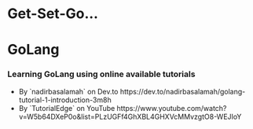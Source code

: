 # Get-Set-Go...
<h1> GoLang </h1>
 <h3> Learning GoLang using online available tutorials </h3>
 <ul>
  <li> 
  By `nadirbasalamah` on Dev.to
  https://dev.to/nadirbasalamah/golang-tutorial-1-introduction-3m8h 
  </li>
  
  <li>
  By `TutorialEdge` on YouTube
  https://www.youtube.com/watch?v=W5b64DXeP0o&list=PLzUGFf4GhXBL4GHXVcMMvzgtO8-WEJIoY
  </li>
  
 </ul>
